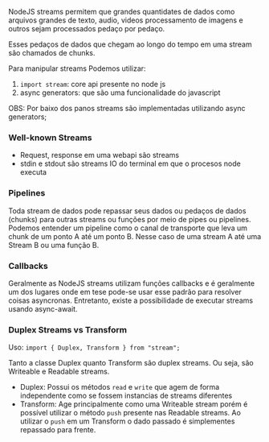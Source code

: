 NodeJS streams permitem que grandes quantidates de dados como arquivos grandes de texto, audio, videos processamento de imagens e outros sejam processados pedaço por pedaço.

Esses pedaços de dados que chegam ao longo do tempo em uma stream são chamados de chunks.

Para manipular streams Podemos utilizar:

1. `import stream`: core api presente no node js
2. async generators: que são uma funcionalidade do javascript

OBS: Por baixo dos panos streams são implementadas utilizando async generators;

### Well-known Streams

- Request, response em uma webapi são streams
- stdin e stdout são streams IO do terminal em que o procesos node executa

### Pipelines

Toda stream de dados pode repassar seus dados ou pedaços de dados (chunks) para outras streams ou funções por meio de pipes ou pipelines. Podemos entender um pipeline como o canal de transporte que leva um chunk de um ponto A até um ponto B. Nesse caso de uma stream A até uma Stream B ou uma função B.

### Callbacks

Geralmente as NodeJS streams utilizam funções callbacks e é geralmente um dos lugares onde em tese pode-se usar esse padrão para resolver coisas asyncronas. Entretanto, existe a possibilidade de executar streams usando async-await.

### Duplex Streams vs Transform

Uso:
`import { Duplex, Transform } from "stream";`

Tanto a classe Duplex quanto Transform são duplex streams. Ou seja, são Writeable e Readable streams.

- Duplex: Possui os métodos `read` e `write` que agem de forma independente como se fossem instancias de streams diferentes
- Transform: Age principalmente como uma Writeable stream porém é possível utilizar o método `push` presente nas Readable streams. Ao utilizar o `push` em um Transform o dado passado é simplementes repassado para frente.

